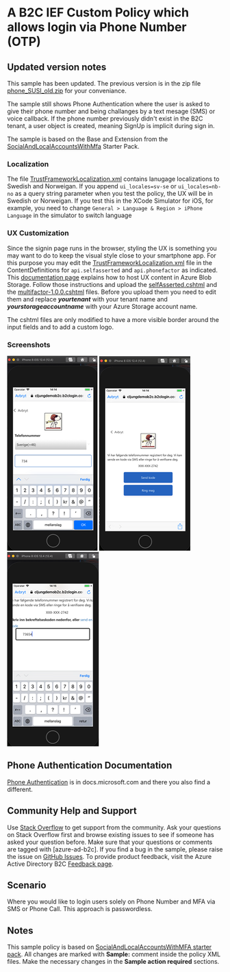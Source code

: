 # A B2C IEF Custom Policy which allows login via Phone Number (OTP)

## Updated version notes
This sample has been updated. The previous version is in the zip file [phone_SUSI_old.zip](policy/phone_SUSI_old.zip) for your conveniance.

The sample still shows Phone Authentication where the user is asked to give their phone number and being challanges by a text mesage (SMS) or voice callback. If the phone number previously didn't exist in the B2C tenant, a user object is created, meaning SignUp is implicit during sign in.

The sample is based on the Base and Extension from the [SocialAndLocalAccountsWithMfa](https://github.com/Azure-Samples/active-directory-b2c-custom-policy-starterpack/tree/master/SocialAndLocalAccountsWithMfa) Starter Pack.
 
### Localization 
The file [TrustFrameworkLocalization.xml](policy/TrustFrameworkLocalization.xml) contains lanugage localizations to Swedish and Norweigan. If you append ``ui_locales=sv-se`` or ``ui_locales=nb-no`` as a query string parameter when you test the policy, the UX will be in Swedish or Norweigan. If you test this in the XCode Simulator for iOS, for example, you need to change ``General > Language & Region > iPhone Language`` in the simulator to switch language

### UX Customization
Since the signin page runs in the browser, styling the UX is something you may want to do to keep the visual style close to your smartphone app. For this purpose you may edit the [TrustFrameworkLocalization.xml](policy/TrustFrameworkLocalization.xml) file in the ContentDefinitions for ``api.selfasserted`` and ``api.phonefactor`` as indicated. This [documentation page](https://docs.microsoft.com/en-us/azure/active-directory-b2c/custom-policy-ui-customization#hosting-the-page-content) explains how to host UX content in Azure Blob Storage. Follow those instructions and upload the [selfAsserted.cshtml](policy/html/selfAsserted.cshtml) and the [multifactor-1.0.0.cshtml](policy/html/multifactor-1.0.0.cshtml) files. Before you upload them you need to edit them and replace ***yourtenant*** with your tenant name and ***yourstorageaccountname*** with your Azure Storage account name.

The cshtml files are only modified to have a more visible border around the input fields and to add a custom logo.  

### Screenshots

![Start page](media/phone-susi-01.png) ![Send code page](media/phone-susi-02.png) ![Verify code page](media/phone-susi-03.png) 

## Phone Authentication Documentation

[Phone Authentication](https://docs.microsoft.com/en-us/azure/active-directory-b2c/phone-authentication) is in docs.microsoft.com and there you also find a different.

## Community Help and Support
Use [Stack Overflow](https://stackoverflow.com/questions/tagged/azure-ad-b2c) to get support from the community. Ask your questions on Stack Overflow first and browse existing issues to see if someone has asked your question before. Make sure that your questions or comments are tagged with [azure-ad-b2c].
If you find a bug in the sample, please raise the issue on [GitHub Issues](https://github.com/azure-ad-b2c/samples/issues).
To provide product feedback, visit the Azure Active Directory B2C [Feedback page](https://feedback.azure.com/forums/169401-azure-active-directory?category_id=160596).

## Scenario
Where you would like to login users solely on Phone Number and MFA via SMS or Phone Call.
This approach is passwordless.

## Notes
This sample policy is based on [SocialAndLocalAccountsWithMFA starter pack](https://github.com/Azure-Samples/active-directory-b2c-custom-policy-starterpack/tree/master/SocialAndLocalAccountsWithMfa). All changes are marked with **Sample:** comment inside the policy XML files. Make the necessary changes in the **Sample action required** sections. 
